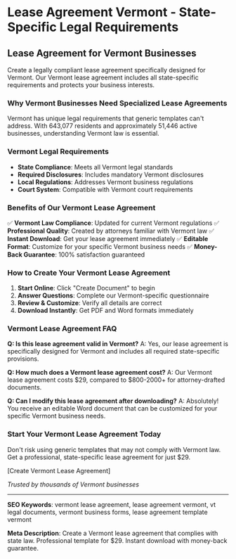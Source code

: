 # Lease Agreement Vermont - State-Specific Legal Requirements

## Lease Agreement for Vermont Businesses

Create a legally compliant lease agreement specifically designed for Vermont. Our Vermont lease agreement includes all state-specific requirements and protects your business interests.

### Why Vermont Businesses Need Specialized Lease Agreements

Vermont has unique legal requirements that generic templates can't address. With 643,077 residents and approximately 51,446 active businesses, understanding Vermont law is essential.

### Vermont Legal Requirements

- **State Compliance**: Meets all Vermont legal standards
- **Required Disclosures**: Includes mandatory Vermont disclosures
- **Local Regulations**: Addresses Vermont business regulations
- **Court System**: Compatible with Vermont court requirements

### Benefits of Our Vermont Lease Agreement

✅ **Vermont Law Compliance**: Updated for current Vermont regulations
✅ **Professional Quality**: Created by attorneys familiar with Vermont law
✅ **Instant Download**: Get your lease agreement immediately
✅ **Editable Format**: Customize for your specific Vermont business needs
✅ **Money-Back Guarantee**: 100% satisfaction guaranteed

### How to Create Your Vermont Lease Agreement

1. **Start Online**: Click "Create Document" to begin
2. **Answer Questions**: Complete our Vermont-specific questionnaire
3. **Review & Customize**: Verify all details are correct
4. **Download Instantly**: Get PDF and Word formats immediately

### Vermont Lease Agreement FAQ

**Q: Is this lease agreement valid in Vermont?**
A: Yes, our lease agreement is specifically designed for Vermont and includes all required state-specific provisions.

**Q: How much does a Vermont lease agreement cost?**
A: Our Vermont lease agreement costs $29, compared to $800-2000+ for attorney-drafted documents.

**Q: Can I modify this lease agreement after downloading?**
A: Absolutely! You receive an editable Word document that can be customized for your specific Vermont business needs.

### Start Your Vermont Lease Agreement Today

Don't risk using generic templates that may not comply with Vermont law. Get a professional, state-specific lease agreement for just $29.

[Create Vermont Lease Agreement]

_Trusted by thousands of Vermont businesses_

---

**SEO Keywords**: vermont lease agreement, lease agreement vermont, vt legal documents, vermont business forms, lease agreement template vermont

**Meta Description**: Create a Vermont lease agreement that complies with state law. Professional template for $29. Instant download with money-back guarantee.
